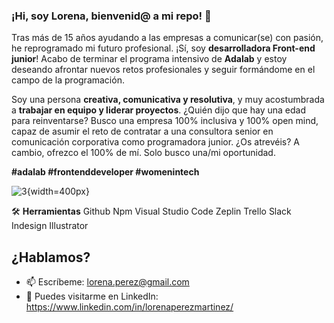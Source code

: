 ### ¡Hi, soy Lorena, bienvenid@ a mi repo! 👋

Tras más de 15 años ayudando a las empresas a comunicar(se) con pasión, he reprogramado mi futuro profesional. ¡Sí, soy **desarrolladora Front-end junior**! Acabo de terminar el programa intensivo de **Adalab** y estoy deseando afrontar nuevos retos profesionales y seguir formándome en el campo de la programación.

Soy una persona **creativa, comunicativa y resolutiva**, y muy acostumbrada a **trabajar en equipo y liderar proyectos**. ¿Quién dijo que hay una edad para reinventarse? Busco una empresa 100% inclusiva y 100% open mind, capaz de asumir el reto de contratar a una consultora senior en comunicación corporativa como programadora junior. ¿Os atrevéis? A cambio, ofrezco el 100% de mí. Solo busco una/mi oportunidad.

**#adalab #frontenddeveloper #womenintech**

![3](https://user-images.githubusercontent.com/81964101/125171197-2456dc80-e1b3-11eb-9270-f5f2c43d1808.png){width=400px}



🛠 **Herramientas**
Github
Npm
Visual Studio Code
Zeplin
Trello
Slack
Indesign
Illustrator

## ¿Hablamos?

- 📫 Escríbeme: lorena.perez@gmail.com
- 💬 Puedes visitarme en LinkedIn: https://www.linkedin.com/in/lorenaperezmartinez/

<!--

![584830f5cef1014c0b5e4aa1](https://user-images.githubusercontent.com/81964101/125168753-4ba7ac80-e1a7-11eb-874a-2cd1ab4b1a3d.png)
**lorenapm/lorenapm** is a ✨ _special_ ✨ repository because its `README.md` (this file) appears on your GitHub profile.

Here are some ideas to get you started:

- 🔭 I’m currently working on ...
- 🌱 I’m currently learning ...
- 👯 I’m looking to collaborate on ...
- 🤔 I’m looking for help with ...
- 💬 Ask me about ...
- 📫 How to reach me: ...
- 😄 Pronouns: ...
- ⚡ Fun fact: ...
-->
